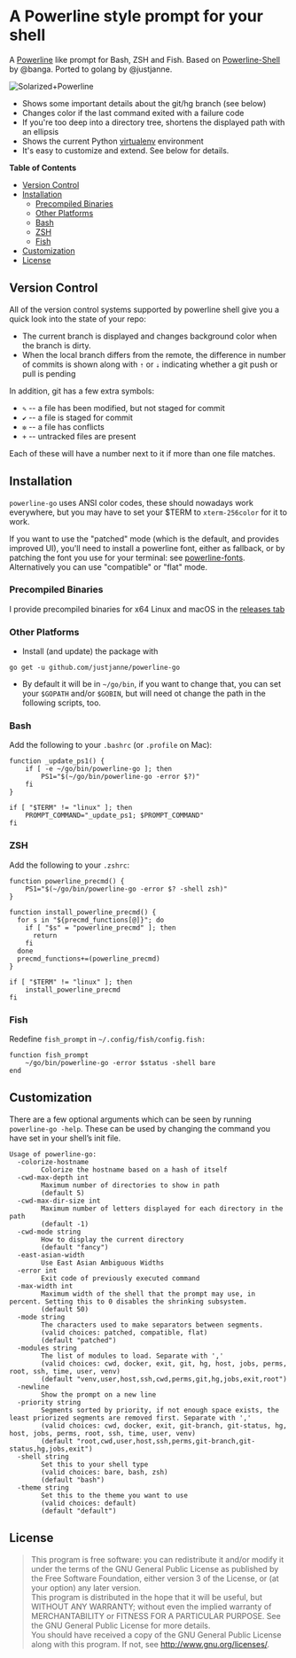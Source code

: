 # A Powerline style prompt for your shell

A [Powerline](https://github.com/Lokaltog/vim-powerline) like prompt for Bash,
ZSH and Fish. Based on [Powerline-Shell](https://github.com/banga/powerline-shell) by @banga.
Ported to golang by @justjanne.

![Solarized+Powerline](https://raw.github.com/justjanne/powerline-go/master/preview.png)

- Shows some important details about the git/hg branch (see below)
- Changes color if the last command exited with a failure code
- If you're too deep into a directory tree, shortens the displayed path with an ellipsis
- Shows the current Python [virtualenv](http://www.virtualenv.org/) environment
- It's easy to customize and extend. See below for details.

**Table of Contents** 

- [Version Control](#version-control)
- [Installation](#installation)
  - [Precompiled Binaries](#precompiled-binaries)
  - [Other Platforms](#other-platforms)
  - [Bash](#bash)
  - [ZSH](#zsh)
  - [Fish](#fish)
- [Customization](#customization)
- [License](#license)

## Version Control

All of the version control systems supported by powerline shell give you a
quick look into the state of your repo:

- The current branch is displayed and changes background color when the
  branch is dirty.
- When the local branch differs from the remote, the difference in number
  of commits is shown along with `⇡` or `⇣` indicating whether a git push
  or pull is pending

In addition, git has a few extra symbols:

- `✎` -- a file has been modified, but not staged for commit
- `✔` -- a file is staged for commit
- `✼` -- a file has conflicts
- `+` -- untracked files are present

Each of these will have a number next to it if more than one file matches.

## Installation

`powerline-go` uses ANSI color codes, these should nowadays work everywhere,
but you may have to set your $TERM to `xterm-256color` for it to work.

If you want to use the "patched" mode (which is the default, and provides
improved UI), you'll need to install a powerline font, either as fallback,
or by patching the font you use for your terminal: see
[powerline-fonts](https://github.com/Lokaltog/powerline-fonts).  
Alternatively you can use "compatible" or "flat" mode.

### Precompiled Binaries

I provide precompiled binaries for x64 Linux and macOS in the
[releases tab](https://github.com/justjanne/powerline-go/releases)

### Other Platforms

- Install (and update) the package with

```
go get -u github.com/justjanne/powerline-go
```

- By default it will be in `~/go/bin`, if you want to change that, you can set
  your `$GOPATH` and/or `$GOBIN`, but will need ot change the path in the
  following scripts, too.

### Bash

Add the following to your `.bashrc` (or `.profile` on Mac):

```
function _update_ps1() {
    if [ -e ~/go/bin/powerline-go ]; then
        PS1="$(~/go/bin/powerline-go -error $?)"
    fi
}

if [ "$TERM" != "linux" ]; then
    PROMPT_COMMAND="_update_ps1; $PROMPT_COMMAND"
fi
```

### ZSH

Add the following to your `.zshrc`:

```
function powerline_precmd() {
    PS1="$(~/go/bin/powerline-go -error $? -shell zsh)"
}

function install_powerline_precmd() {
  for s in "${precmd_functions[@]}"; do
    if [ "$s" = "powerline_precmd" ]; then
      return
    fi
  done
  precmd_functions+=(powerline_precmd)
}

if [ "$TERM" != "linux" ]; then
    install_powerline_precmd
fi
```

### Fish

Redefine `fish_prompt` in `~/.config/fish/config.fish:`

```
function fish_prompt
    ~/go/bin/powerline-go -error $status -shell bare
end
```

## Customization

There are a few optional arguments which can be seen by running
`powerline-go -help`. These can be used by changing the command you have set
in your shell’s init file.

```
Usage of powerline-go:
  -colorize-hostname
        Colorize the hostname based on a hash of itself
  -cwd-max-depth int
        Maximum number of directories to show in path
        (default 5)
  -cwd-max-dir-size int
        Maximum number of letters displayed for each directory in the path
        (default -1)
  -cwd-mode string
        How to display the current directory
        (default "fancy")
  -east-asian-width
        Use East Asian Ambiguous Widths
  -error int
        Exit code of previously executed command
  -max-width int
        Maximum width of the shell that the prompt may use, in percent. Setting this to 0 disables the shrinking subsystem.
        (default 50)
  -mode string
        The characters used to make separators between segments.
        (valid choices: patched, compatible, flat)
        (default "patched")
  -modules string
        The list of modules to load. Separate with ','
        (valid choices: cwd, docker, exit, git, hg, host, jobs, perms, root, ssh, time, user, venv)
        (default "venv,user,host,ssh,cwd,perms,git,hg,jobs,exit,root")
  -newline
        Show the prompt on a new line
  -priority string
        Segments sorted by priority, if not enough space exists, the least priorized segments are removed first. Separate with ','
        (valid choices: cwd, docker, exit, git-branch, git-status, hg, host, jobs, perms, root, ssh, time, user, venv)
        (default "root,cwd,user,host,ssh,perms,git-branch,git-status,hg,jobs,exit")
  -shell string
        Set this to your shell type
        (valid choices: bare, bash, zsh)
        (default "bash")
  -theme string
        Set this to the theme you want to use
        (valid choices: default)
        (default "default")
```


## License

> This program is free software: you can redistribute it and/or modify it under the terms of the GNU General Public License as published by the Free Software Foundation, either version 3 of the License, or (at your option) any later version.  
> This program is distributed in the hope that it will be useful, but WITHOUT ANY WARRANTY; without even the implied warranty of MERCHANTABILITY or FITNESS FOR A PARTICULAR PURPOSE. See the GNU General Public License for more details.  
> You should have received a copy of the GNU General Public License along with this program. If not, see <http://www.gnu.org/licenses/>.  
